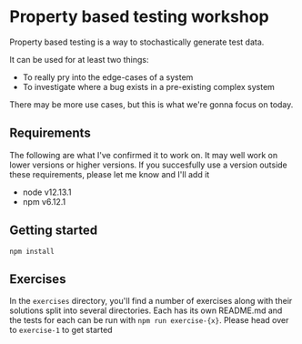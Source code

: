 # Property based testing workshop

Property based testing is a way to stochastically generate test data.

It can be used for at least two things:

- To really pry into the edge-cases of a system
- To investigate where a bug exists in a pre-existing complex system

There may be more use cases, but this is what we're gonna focus on today.

## Requirements

The following are what I've confirmed it to work on. It may well work on lower versions or higher versions. If you succesfully use a version outside these requirements, please let me know and I'll add it

- node v12.13.1
- npm v6.12.1

## Getting started

`npm install`

## Exercises

In the `exercises` directory, you'll find a number of exercises along with their solutions split into several directories. Each has its own README.md and the tests for each can be run with `npm run exercise-{x}`. Please head over to `exercise-1` to get started
